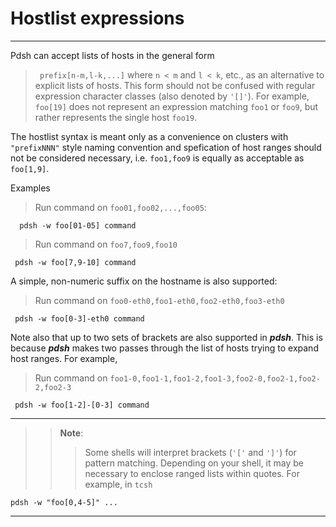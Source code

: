 # Hostlist expressions #

---

Pdsh can accept lists of hosts in the general form
> ` prefix[n-m,l-k,...]`
where `n < m` and `l < k`, etc., as an alternative to explicit
lists of hosts. This form should not be confused with regular expression
character classes (also denoted by `'[]'`). For example, `foo[19]` does
not represent an expression matching `foo1` or `foo9`, but rather
represents the single host `foo19`.

The hostlist syntax is meant only as a convenience on clusters with
`"prefixNNN"` style naming convention and spefication of host ranges
should not be considered necessary, i.e. `foo1,foo9` is equally as
acceptable as `foo[1,9]`.

Examples

> Run command on `foo01,foo02,...,foo05`:
```
  pdsh -w foo[01-05] command
```

> Run command on `foo7,foo9,foo10`
```
 pdsh -w foo[7,9-10] command
```

A simple, non-numeric suffix on the hostname is also supported:

> Run command on `foo0-eth0,foo1-eth0,foo2-eth0,foo3-eth0`
```
 pdsh -w foo[0-3]-eth0 command
```

Note also that up to two sets of brackets are also supported in **_pdsh_**.
This is because **_pdsh_** makes two passes through the list of hosts
trying to expand host ranges. For example,

> Run command on `foo1-0,foo1-1,foo1-2,foo1-3,foo2-0,foo2-1,foo2-2,foo2-3`
```
 pdsh -w foo[1-2]-[0-3] command
```

---

> > <b>Note</b>:
> > > Some shells will interpret brackets (`'['` and `']'`) for
> > > pattern matching. Depending on your shell, it may be necessary to
> > > enclose ranged lists within quotes. For example, in `tcsh`
```
pdsh -w "foo[0,4-5]" ...
```

---
